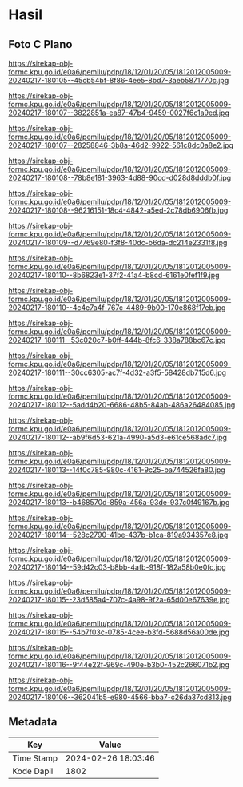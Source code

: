# Hasil

## Foto C Plano

https://sirekap-obj-formc.kpu.go.id/e0a6/pemilu/pdpr/18/12/01/20/05/1812012005009-20240217-180105--45cb54bf-8f86-4ee5-8bd7-3aeb5871770c.jpg

https://sirekap-obj-formc.kpu.go.id/e0a6/pemilu/pdpr/18/12/01/20/05/1812012005009-20240217-180107--3822851a-ea87-47b4-9459-0027f6c1a9ed.jpg

https://sirekap-obj-formc.kpu.go.id/e0a6/pemilu/pdpr/18/12/01/20/05/1812012005009-20240217-180107--28258846-3b8a-46d2-9922-561c8dc0a8e2.jpg

https://sirekap-obj-formc.kpu.go.id/e0a6/pemilu/pdpr/18/12/01/20/05/1812012005009-20240217-180108--78b8e181-3963-4d88-90cd-d028d8dddb0f.jpg

https://sirekap-obj-formc.kpu.go.id/e0a6/pemilu/pdpr/18/12/01/20/05/1812012005009-20240217-180108--96216151-18c4-4842-a5ed-2c78db6906fb.jpg

https://sirekap-obj-formc.kpu.go.id/e0a6/pemilu/pdpr/18/12/01/20/05/1812012005009-20240217-180109--d7769e80-f3f8-40dc-b6da-dc214e2331f8.jpg

https://sirekap-obj-formc.kpu.go.id/e0a6/pemilu/pdpr/18/12/01/20/05/1812012005009-20240217-180110--8b6823e1-37f2-41a4-b8cd-6161e0fef1f9.jpg

https://sirekap-obj-formc.kpu.go.id/e0a6/pemilu/pdpr/18/12/01/20/05/1812012005009-20240217-180110--4c4e7a4f-767c-4489-9b00-170e868f17eb.jpg

https://sirekap-obj-formc.kpu.go.id/e0a6/pemilu/pdpr/18/12/01/20/05/1812012005009-20240217-180111--53c020c7-b0ff-444b-8fc6-338a788bc67c.jpg

https://sirekap-obj-formc.kpu.go.id/e0a6/pemilu/pdpr/18/12/01/20/05/1812012005009-20240217-180111--30cc6305-ac7f-4d32-a3f5-58428db715d6.jpg

https://sirekap-obj-formc.kpu.go.id/e0a6/pemilu/pdpr/18/12/01/20/05/1812012005009-20240217-180112--5add4b20-6686-48b5-84ab-486a26484085.jpg

https://sirekap-obj-formc.kpu.go.id/e0a6/pemilu/pdpr/18/12/01/20/05/1812012005009-20240217-180112--ab9f6d53-621a-4990-a5d3-e61ce568adc7.jpg

https://sirekap-obj-formc.kpu.go.id/e0a6/pemilu/pdpr/18/12/01/20/05/1812012005009-20240217-180113--14f0c785-980c-4161-9c25-ba744526fa80.jpg

https://sirekap-obj-formc.kpu.go.id/e0a6/pemilu/pdpr/18/12/01/20/05/1812012005009-20240217-180113--b468570d-859a-456a-93de-937c0f49167b.jpg

https://sirekap-obj-formc.kpu.go.id/e0a6/pemilu/pdpr/18/12/01/20/05/1812012005009-20240217-180114--528c2790-41be-437b-b1ca-819a934357e8.jpg

https://sirekap-obj-formc.kpu.go.id/e0a6/pemilu/pdpr/18/12/01/20/05/1812012005009-20240217-180114--59d42c03-b8bb-4afb-918f-182a58b0e0fc.jpg

https://sirekap-obj-formc.kpu.go.id/e0a6/pemilu/pdpr/18/12/01/20/05/1812012005009-20240217-180115--23d585a4-707c-4a98-9f2a-65d00e67639e.jpg

https://sirekap-obj-formc.kpu.go.id/e0a6/pemilu/pdpr/18/12/01/20/05/1812012005009-20240217-180115--54b7f03c-0785-4cee-b3fd-5688d56a00de.jpg

https://sirekap-obj-formc.kpu.go.id/e0a6/pemilu/pdpr/18/12/01/20/05/1812012005009-20240217-180116--9f44e22f-969c-490e-b3b0-452c266071b2.jpg

https://sirekap-obj-formc.kpu.go.id/e0a6/pemilu/pdpr/18/12/01/20/05/1812012005009-20240217-180106--362041b5-e980-4566-bba7-c26da37cd813.jpg


## Metadata

| Key        | Value               |
| ---------- | ------------------- |
| Time Stamp | 2024-02-26 18:03:46 |
| Kode Dapil | 1802                |



